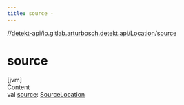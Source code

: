 ```yaml
---
title: source -
---
```

//[detekt-api](../../index.md)/[io.gitlab.arturbosch.detekt.api](../index.md)/[Location](index.md)/[source](source.md)



# source  
[jvm]  
Content  
val [source](source.md): [SourceLocation](../-source-location/index.md)  



